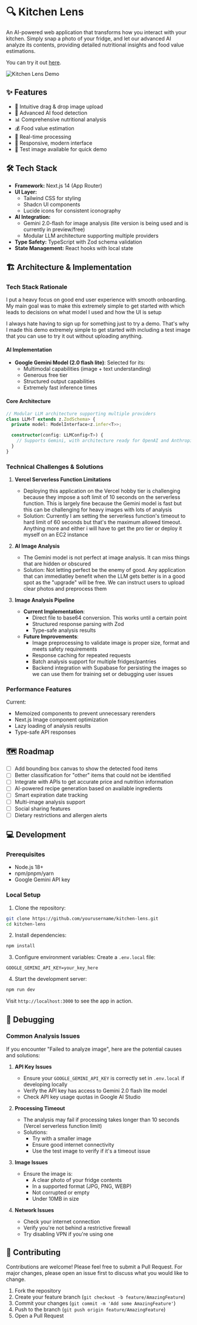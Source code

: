 # 🔍 Kitchen Lens

An AI-powered web application that transforms how you interact with your kitchen. Simply snap a photo of your fridge, and let our advanced AI analyze its contents, providing detailed nutritional insights and food value estimations.

You can try it out [here](https://kitchen-lens.vercel.app/).

![Kitchen Lens Demo](public/demo.gif)

## ✨ Features

- 📸 Intuitive drag & drop image upload
- 🤖 Advanced AI food detection
- 📊 Comprehensive nutritional analysis
- 💰 Food value estimation
- 🎯 Real-time processing
- 📱 Responsive, modern interface
- 🧪 Test image available for quick demo

## 🛠 Tech Stack

- **Framework:** Next.js 14 (App Router)
- **UI Layer:** 
  - Tailwind CSS for styling
  - Shadcn UI components
  - Lucide icons for consistent iconography
- **AI Integration:**
  - Gemini 2.0-flash for image analysis (lite version is being used and is currently in preview/free)
  - Modular LLM architecture supporting multiple providers
- **Type Safety:** TypeScript with Zod schema validation
- **State Management:** React hooks with local state

## 🏗 Architecture & Implementation

### Tech Stack Rationale

I put a heavy focus on good end user experience with smooth onboarding. My main goal was to make this extremely simple to get started 
with which leads to decisions on what model I used and how the UI is setup

I always hate having to sign up for something just to try a demo. That's why I made this demo extremely simple to get started with 
including a test image that you can use to try it out without uploading anything.

#### AI Implementation
- **Google Gemini Model (2.0 flash lite)**: Selected for its:
  - Multimodal capabilities (image + text understanding)
  - Generous free tier
  - Structured output capabilities
  - Extremely fast inference times

#### Core Architecture
```typescript
// Modular LLM architecture supporting multiple providers
class LLM<T extends z.ZodSchema> {
  private model: ModelInterface<z.infer<T>>;

  constructor(config: LLMConfig<T>) {
    // Supports Gemini, with architecture ready for OpenAI and Anthropic
  }
}
```

### Technical Challenges & Solutions
1. **Vercel Serverless Function Limitations**
    - Deploying this application on the Vercel hobby tier is challenging because they impose a soft limit of 10 seconds on the serverless function. This is largely fine because the Gemini model is fast but this can be challenging for heavy images with
    lots of analysis
    - Solution: Currently I am setting the serverless function's timeout to hard limit of 60 seconds but that's the maximum allowed timeout. Anything more and either i will have to get the pro tier or deploy it myself on an EC2 instance

2. **AI Image Analysis**
    - The Gemini model is not perfect at image analysis. It can miss things that are hidden or obscured
    - Solution: Not letting perfect be the enemy of good. Any application that can immediatley benefit when the LLM gets better is
    in a good spot as the "upgrade" will be free. We can instruct users to upload clear photos and preprocess them

3. **Image Analysis Pipeline**
   - **Current Implementation**:
     - Direct file to base64 conversion. This works until a certain point
     - Structured response parsing with Zod
     - Type-safe analysis results
   - **Future Improvements**:
     - Image preprocessing to validate image is proper size, format and meets safety requirements
     - Response caching for repeated requests
     - Batch analysis support for multiple fridges/pantries
     - Backend integration with Supabase for persisting the images so we can use them for training set or debugging user issues


### Performance Features

Current:
- Memoized components to prevent unnecessary rerenders
- Next.js Image component optimization
- Lazy loading of analysis results
- Type-safe API responses

## 🗺 Roadmap

- [ ] Add bounding box canvas to show the detected food items
- [ ] Better classification for "other" items that could not be identified
- [ ] Integrate with APIs to get accurate price and nutrition information
- [ ] AI-powered recipe generation based on available ingredients
- [ ] Smart expiration date tracking
- [ ] Multi-image analysis support
- [ ] Social sharing features
- [ ] Dietary restrictions and allergen alerts

## 💻 Development

### Prerequisites

- Node.js 18+
- npm/pnpm/yarn
- Google Gemini API key

### Local Setup

1. Clone the repository:
```bash
git clone https://github.com/yourusername/kitchen-lens.git
cd kitchen-lens
```

2. Install dependencies:
```bash
npm install
```

3. Configure environment variables:
Create a `.env.local` file:
```env
GOOGLE_GEMINI_API_KEY=your_key_here
```

4. Start the development server:
```bash
npm run dev
```

Visit `http://localhost:3000` to see the app in action.

## 🐛 Debugging

### Common Analysis Issues

If you encounter "Failed to analyze image", here are the potential causes and solutions:

1. **API Key Issues**
   - Ensure your `GOOGLE_GEMINI_API_KEY` is correctly set in `.env.local` if developing locally
   - Verify the API key has access to Gemini 2.0 flash lite model
   - Check API key usage quotas in Google AI Studio

2. **Processing Timeout**
   - The analysis may fail if processing takes longer than 10 seconds (Vercel serverless function limit)
   - Solutions:
     - Try with a smaller image
     - Ensure good internet connectivity
     - Use the test image to verify if it's a timeout issue

3. **Image Issues**
   - Ensure the image is:
     - A clear photo of your fridge contents
     - In a supported format (JPG, PNG, WEBP)
     - Not corrupted or empty
     - Under 10MB in size

4. **Network Issues**
   - Check your internet connection
   - Verify you're not behind a restrictive firewall
   - Try disabling VPN if you're using one

## 🤝 Contributing

Contributions are welcome! Please feel free to submit a Pull Request. For major changes, please open an issue first to discuss what you would like to change.

1. Fork the repository
2. Create your feature branch (`git checkout -b feature/AmazingFeature`)
3. Commit your changes (`git commit -m 'Add some AmazingFeature'`)
4. Push to the branch (`git push origin feature/AmazingFeature`)
5. Open a Pull Request
